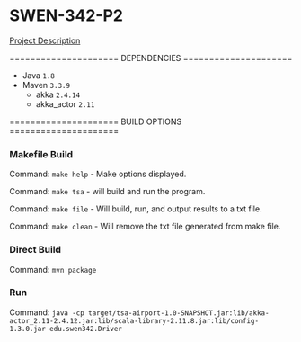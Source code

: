 # SWEN-342-P2

[Project Description](http://www.se.rit.edu/~swen-342/projects/TSA-ActorProject.html)

=====================  DEPENDENCIES ===================== 

* Java `1.8`
* Maven `3.3.9`
  * akka `2.4.14`
  * akka_actor `2.11`

===================== BUILD OPTIONS ===================== 

### Makefile Build

Command: `make help`	- Make options displayed.

Command: `make tsa` 	- will build and run the program.

Command: `make file` 	- Will build, run, and output results to a txt file.

Command: `make clean` 	- Will remove the txt file generated from make file.

### Direct Build

Command: `mvn package`

### Run

Command: `java -cp target/tsa-airport-1.0-SNAPSHOT.jar:lib/akka-actor_2.11-2.4.12.jar:lib/scala-library-2.11.8.jar:lib/config-1.3.0.jar edu.swen342.Driver`